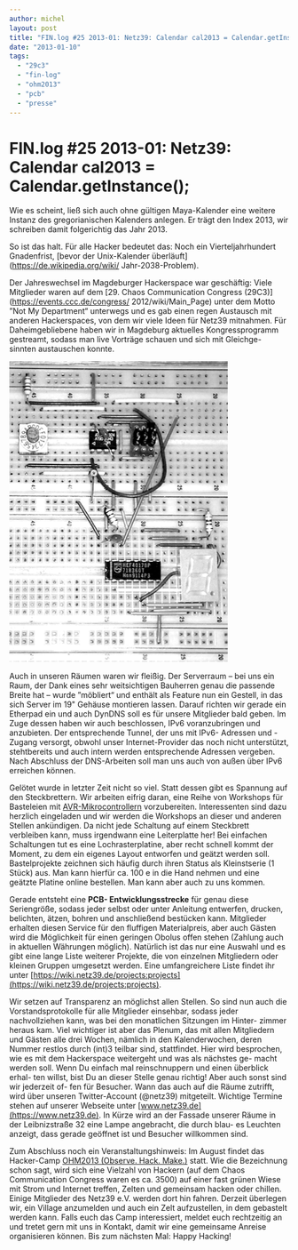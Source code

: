 ```yaml
---
author: michel
layout: post
title: "FIN.log #25 2013-01: Netz39: Calendar cal2013 = Calendar.getInstance();"
date: "2013-01-10"
tags: 
  - "29c3"
  - "fin-log"
  - "ohm2013"
  - "pcb"
  - "presse"
---
```


# FIN.log #25 2013-01: Netz39: Calendar cal2013 = Calendar.getInstance();

Wie es scheint, ließ sich auch ohne gültigen Maya-Kalender eine weitere Instanz des gregorianischen Kalenders anlegen. Er trägt den Index 2013, wir schreiben damit folgerichtig das Jahr 2013.

So ist das halt. Für alle Hacker bedeutet das: Noch ein Vierteljahrhundert Gnadenfrist, [bevor der Unix-Kalender überläuft](https://de.wikipedia.org/wiki/ Jahr-2038-Problem).

Der Jahreswechsel im Magdeburger Hackerspace war geschäftig: Viele Mitglieder waren auf dem [29. Chaos Communication Congress (29C3)](https://events.ccc.de/congress/ 2012/wiki/Main_Page) unter dem Motto ”Not My Department“ unterwegs und es gab einen regen Austausch mit anderen Hackerspaces, von dem wir viele Ideen für Netz39 mitnahmen. Für Daheimgebliebene haben wir in Magdeburg aktuelles Kongressprogramm gestreamt, sodass man live Vorträge schauen und sich mit Gleichge- sinnten austauschen konnte.


![fin.log25](/assets/img/post-img/2013/fin.log25.png)

Auch in unseren Räumen waren wir fleißig. Der Serverraum – bei uns ein Raum, der Dank eines sehr weitsichtigen Bauherren genau die passende Breite hat – wurde ”möbliert“ und enthält als Feature nun ein Gestell, in das sich Server im 19" Gehäuse montieren lassen. Darauf richten wir gerade ein Etherpad ein und auch DynDNS soll es für unsere Mitglieder bald geben. Im Zuge dessen haben wir auch beschlossen, IPv6 voranzubringen und anzubieten. Der entsprechende Tunnel, der uns mit IPv6- Adressen und -Zugang versorgt, obwohl unser Internet-Provider das noch nicht unterstützt, stehtbereits und auch intern werden entsprechende Adressen vergeben. Nach Abschluss der DNS-Arbeiten soll man uns auch von außen über IPv6 erreichen können.

Gelötet wurde in letzter Zeit nicht so viel. Statt dessen gibt es Spannung auf den Steckbrettern. Wir arbeiten eifrig daran, eine Reihe von Workshops für Basteleien mit [AVR-Mikrocontrollern](https://de.wikipedia.org/wiki/Atmel_AVR) vorzubereiten. Interessenten sind dazu herzlich eingeladen und wir werden die Workshops an dieser und anderen Stellen ankündigen. Da nicht jede Schaltung auf einem Steckbrett verbleiben kann, muss irgendwann eine Leiterplatte her! Bei einfachen Schaltungen tut es eine Lochrasterplatine, aber recht schnell kommt der Moment, zu dem ein eigenes Layout entworfen und geätzt werden soll. Bastelprojekte zeichnen sich häufig durch ihren Status als Kleinstserie (1 Stück) aus. Man kann hierfür ca. 100 e in die Hand nehmen und eine geätzte Platine online bestellen. Man kann aber auch zu uns kommen.

Gerade entsteht eine **PCB- Entwicklungsstrecke** für genau diese Seriengröße, sodass jeder selbst oder unter Anleitung entwerfen, drucken, belichten, ätzen, bohren und anschließend bestücken kann. Mitglieder erhalten diesen Service für den fluffigen Materialpreis, aber auch Gästen wird die Möglichkeit für einen geringen Obolus offen stehen (Zahlung auch in aktuellen Währungen möglich). Natürlich ist das nur eine Auswahl und es gibt eine lange Liste weiterer Projekte, die von einzelnen Mitgliedern oder kleinen Gruppen umgesetzt werden. Eine umfangreichere Liste findet ihr unter [https://wiki.netz39.de/projects:projects](https://wiki.netz39.de/projects:projects).

Wir setzen auf Transparenz an möglichst allen Stellen. So sind nun auch die Vorstandsprotokolle für alle Mitglieder einsehbar, sodass jeder nachvollziehen kann, was bei den monatlichen Sitzungen im Hinter- zimmer heraus kam. Viel wichtiger ist aber das Plenum, das mit allen Mitgliedern und Gästen alle drei Wochen, nämlich in den Kalenderwochen, deren Nummer restlos durch (int)3 teilbar sind, stattfindet. Hier wird besprochen, wie es mit dem Hackerspace weitergeht und was als nächstes ge- macht werden soll. Wenn Du einfach mal reinschnuppern und einen überblick erhal- ten willst, bist Du an dieser Stelle genau richtig! Aber auch sonst sind wir jederzeit of- fen für Besucher. Wann das auch auf die Räume zutrifft, wird über unseren Twitter-Account (@netz39) mitgeteilt. Wichtige Termine stehen auf unserer Webseite unter [www.netz39.de](https://www.netz39.de). In Kürze wird an der Fassade unserer Räume in der Leibnizstraße 32 eine Lampe angebracht, die durch blau- es Leuchten anzeigt, dass gerade geöffnet ist und Besucher willkommen sind.

Zum Abschluss noch ein Veranstaltungshinweis: Im August findet das Hacker-Camp [OHM2013 (Observe. Hack. Make.)](https://ohm2013.org/site/) statt. Wie die Bezeichnung schon sagt, wird sich eine Vielzahl von Hackern (auf dem Chaos Communication Congress waren es ca. 3500) auf einer fast grünen Wiese mit Strom und Internet treffen, Zelten und gemeinsam hacken oder chillen. Einige Mitglieder des Netz39 e.V. werden dort hin fahren. Derzeit überlegen wir, ein Village anzumelden und auch ein Zelt aufzustellen, in dem gebastelt werden kann. Falls euch das Camp interessiert, meldet euch rechtzeitig an und tretet gern mit uns in Kontakt, damit wir eine gemeinsame Anreise organisieren können. Bis zum nächsten Mal: Happy Hacking!
